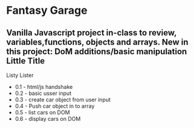 Fantasy Garage
============
Vanilla Javascript project in-class to review, variables,functions, objects and arrays. New in this project: DoM additions/basic manipulation
Little Title
-------------------
Listy Lister
  * 0.1 - html/js handshake
  * 0.2 - basic usser input
  * 0.3  - create car object from user input
  * 0.4 - Push car object in to array
  * 0.5 - list cars on DOM
  * 0.6 - display cars on DOM
